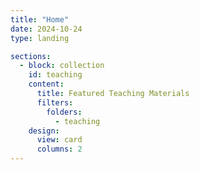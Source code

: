 ```yaml
---
title: "Home"
date: 2024-10-24
type: landing

sections:
  - block: collection
    id: teaching
    content:
      title: Featured Teaching Materials
      filters:
        folders:
          - teaching
    design:
      view: card
      columns: 2
---
```

